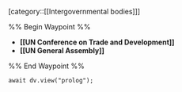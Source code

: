 [category::[[Intergovernmental bodies]]]

%% Begin Waypoint %%
- **[[UN Conference on Trade and Development]]**
- **[[UN General Assembly]]**

%% End Waypoint %%

```dataviewjs
await dv.view("prolog");
```